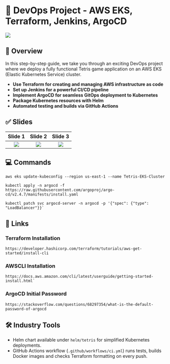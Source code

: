 # 🚀 DevOps Project - AWS EKS, Terraform, Jenkins, ArgoCD
![](slides/slide0.png)

## 🌟 Overview
In this step-by-step guide, we take you through an exciting DevOps project where we deploy a fully functional Tetris game application on an AWS EKS (Elastic Kubernetes Service) cluster.
- **Use Terraform for creating and managing AWS infrastructure as code**
- **Set up Jenkins for a powerful CI/CD pipeline**
- **Implement ArgoCD for seamless GitOps deployment to Kubernetes**
- **Package Kubernetes resources with Helm**
- **Automated testing and builds via GitHub Actions**


## ✅ Slides

Slide 1            | Slide 2         | Slide 3       
:------------------------:|:-----------------------:|:----------------------:
![](slides/slide1.png)  | ![](slides/slide2.png) | ![](slides/slide3.png)

## 💻 Commands

```
aws eks update-kubeconfig --region us-east-1 --name Tetris-EKS-Cluster
```

```
kubectl apply -n argocd -f https://raw.githubusercontent.com/argoproj/argo-cd/v2.4.7/manifests/install.yaml
```

```
kubectl patch svc argocd-server -n argocd -p '{"spec": {"type": "LoadBalancer"}}`
```

## 🔗 Links

### Terraform Installation

```
https://developer.hashicorp.com/terraform/tutorials/aws-get-started/install-cli
```
### AWSCLI Installation

```
https://docs.aws.amazon.com/cli/latest/userguide/getting-started-install.html` 
```

### ArgoCD Initial Password

```
https://stackoverflow.com/questions/68297354/what-is-the-default-password-of-argocd
```

## 🛠️ Industry Tools

- Helm chart available under `helm/tetris` for simplified Kubernetes deployments.
- GitHub Actions workflow (`.github/workflows/ci.yml`) runs tests, builds Docker images and checks Terraform formatting on every push.

